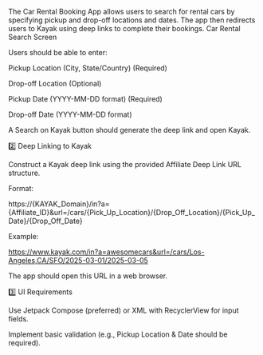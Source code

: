 The Car Rental Booking App allows users to search for rental cars by specifying pickup and drop-off locations and dates. The app then redirects users to Kayak using deep links to complete their bookings.
Car Rental Search Screen

Users should be able to enter:

Pickup Location (City, State/Country) (Required)

Drop-off Location (Optional)

Pickup Date (YYYY-MM-DD format) (Required)

Drop-off Date (YYYY-MM-DD format)

A Search on Kayak button should generate the deep link and open Kayak.

2️⃣ Deep Linking to Kayak

Construct a Kayak deep link using the provided Affiliate Deep Link URL structure.

Format:

https://{KAYAK_Domain}/in?a={Affiliate_ID}&url=/cars/{Pick_Up_Location}/{Drop_Off_Location}/{Pick_Up_Date}/{Drop_Off_Date}

Example:

https://www.kayak.com/in?a=awesomecars&url=/cars/Los-Angeles,CA/SFO/2025-03-01/2025-03-05

The app should open this URL in a web browser.

3️⃣ UI Requirements

Use Jetpack Compose (preferred) or XML with RecyclerView for input fields.

Implement basic validation (e.g., Pickup Location & Date should be required).

